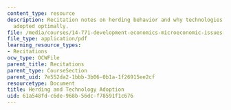 ```yaml
---
content_type: resource
description: Recitation notes on herding behavior and why technologies may not be
  adopted optimally.
file: /media/courses/14-771-development-economics-microeconomic-issues-and-policy-models-fall-2008/61a548fdc6de968b56dcf78591f1c676_rec9.pdf
file_type: application/pdf
learning_resource_types:
- Recitations
ocw_type: OCWFile
parent_title: Recitations
parent_type: CourseSection
parent_uid: 7e552da2-1bbb-3b06-0b1a-1f26915ee2cf
resourcetype: Document
title: Herding and Technology Adoption
uid: 61a548fd-c6de-968b-56dc-f78591f1c676
---
```

